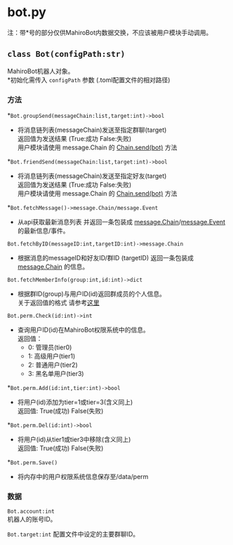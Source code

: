 # bot.py
注：带*号的部分仅供MahiroBot内数据交换，不应该被用户模块手动调用。
## `class Bot(configPath:str)`
MahiroBot机器人对象。  
*初始化需传入 `configPath` 参数 (.toml配置文件的相对路径)
### 方法

*`Bot.groupSend(messageChain:list,target:int)->bool`
- 将消息链列表(messageChain)发送至指定群聊(target)  
返回值为发送结果 (True:成功 False:失败)  
用户模块请使用 message.Chain 的 [Chain.send(bot)]() 方法

*`Bot.friendSend(messageChain:list,target:int)->bool`
- 将消息链列表(messageChain)发送至指定好友(target)  
返回值为发送结果 (True:成功 False:失败)  
用户模块请使用 message.Chain 的 [Chain.send(bot)]() 方法

*`Bot.fetchMessage()->message.Chain/message.Event`
- 从api获取最新消息列表 并返回一条包装成 [message.Chain]()/[message.Event]() 的最新信息/事件。

`Bot.fetchByID(messageID:int,targetID:int)->message.Chain`
- 根据消息的messageID和好友ID/群ID (targetID) 返回一条包装成 [message.Chain]() 的信息。

`Bot.fetchMemberInfo(group:int,id:int)->dict`
- 根据群ID(group)与用户ID(id)返回群成员的个人信息。  
关于返回值的格式 请参考[这里](https://github.com/project-mirai/mirai-api-http/blob/master/docs/api/API.md#%E5%93%8D%E5%BA%94-9)

`Bot.perm.Check(id:int)->int`
- 查询用户ID(id)在MahiroBot权限系统中的信息。  
返回值：  
    - 0: 管理员(tier0)
    - 1: 高级用户(tier1)
    - 2: 普通用户(tier2)
    - 3: 黑名单用户(tier3)

*`Bot.perm.Add(id:int,tier:int)->bool`
- 将用户(id)添加为tier=1或tier=3(含义同上)  
返回值: True(成功) False(失败)

*`Bot.perm.Del(id:int)->bool`
- 将用户(id)从tier1或tier3中移除(含义同上)  
返回值: True(成功) False(失败)

*`Bot.perm.Save()`
- 将内存中的用户权限系统信息保存至/data/perm

### 数据

`Bot.account:int`  
机器人的账号ID。

`Bot.target:int`
配置文件中设定的主要群聊ID。
